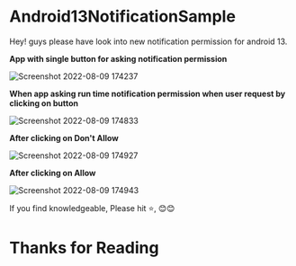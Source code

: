 # Android13NotificationSample

Hey! guys please have look into new notification permission for android 13.

**App with single button for asking notification permission**

![Screenshot 2022-08-09 174237](https://user-images.githubusercontent.com/90104368/183656257-5bac0e20-5bc8-43cc-bf4b-ef1dd23d7454.png)

**When app asking run time notification permission when user request by clicking on button**

![Screenshot 2022-08-09 174833](https://user-images.githubusercontent.com/90104368/183656504-a2a39fdb-caf5-41ea-b60c-3577a33d554b.png)

**After clicking on Don't Allow**

![Screenshot 2022-08-09 174927](https://user-images.githubusercontent.com/90104368/183656662-552afeae-3e38-444d-9755-3814d73cbea7.png)

**After clicking on Allow**

![Screenshot 2022-08-09 174943](https://user-images.githubusercontent.com/90104368/183656771-afd2c5b3-7b97-4bf7-9cda-881e1baccc1f.png)

If you find knowledgeable, Please hit :star:, :blush::blush:

# Thanks for Reading
